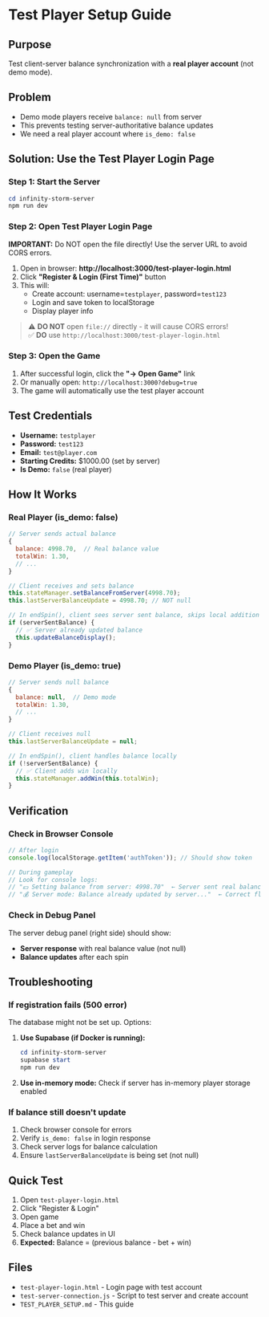 # Test Player Setup Guide

## Purpose
Test client-server balance synchronization with a **real player account** (not demo mode).

## Problem
- Demo mode players receive `balance: null` from server
- This prevents testing server-authoritative balance updates
- We need a real player account where `is_demo: false`

## Solution: Use the Test Player Login Page

### Step 1: Start the Server
```powershell
cd infinity-storm-server
npm run dev
```

### Step 2: Open Test Player Login Page
**IMPORTANT:** Do NOT open the file directly! Use the server URL to avoid CORS errors.

1. Open in browser: **http://localhost:3000/test-player-login.html**
2. Click **"Register & Login (First Time)"** button
3. This will:
   - Create account: username=`testplayer`, password=`test123`
   - Login and save token to localStorage
   - Display player info

> ⚠️ **DO NOT** open `file://` directly - it will cause CORS errors!  
> ✅ **DO** use `http://localhost:3000/test-player-login.html`

### Step 3: Open the Game
1. After successful login, click the **"→ Open Game"** link
2. Or manually open: `http://localhost:3000?debug=true`
3. The game will automatically use the test player account

## Test Credentials
- **Username:** `testplayer`
- **Password:** `test123`
- **Email:** `test@player.com`
- **Starting Credits:** $1000.00 (set by server)
- **Is Demo:** `false` (real player)

## How It Works

### Real Player (is_demo: false)
```javascript
// Server sends actual balance
{
  balance: 4998.70,  // Real balance value
  totalWin: 1.30,
  // ...
}

// Client receives and sets balance
this.stateManager.setBalanceFromServer(4998.70);
this.lastServerBalanceUpdate = 4998.70; // NOT null

// In endSpin(), client sees server sent balance, skips local addition
if (serverSentBalance) {
  // ✅ Server already updated balance
  this.updateBalanceDisplay();
}
```

### Demo Player (is_demo: true)
```javascript
// Server sends null balance
{
  balance: null,  // Demo mode
  totalWin: 1.30,
  // ...
}

// Client receives null
this.lastServerBalanceUpdate = null;

// In endSpin(), client handles balance locally
if (!serverSentBalance) {
  // ✅ Client adds win locally
  this.stateManager.addWin(this.totalWin);
}
```

## Verification

### Check in Browser Console
```javascript
// After login
console.log(localStorage.getItem('authToken')); // Should show token

// During gameplay
// Look for console logs:
// "💵 Setting balance from server: 4998.70"  ← Server sent real balance
// "💰 Server mode: Balance already updated by server..."  ← Correct flow
```

### Check in Debug Panel
The server debug panel (right side) should show:
- **Server response** with real balance value (not null)
- **Balance updates** after each spin

## Troubleshooting

### If registration fails (500 error)
The database might not be set up. Options:
1. **Use Supabase (if Docker is running):**
   ```powershell
   cd infinity-storm-server
   supabase start
   npm run dev
   ```

2. **Use in-memory mode:**
   Check if server has in-memory player storage enabled

### If balance still doesn't update
1. Check browser console for errors
2. Verify `is_demo: false` in login response
3. Check server logs for balance calculation
4. Ensure `lastServerBalanceUpdate` is being set (not null)

## Quick Test

1. Open `test-player-login.html`
2. Click "Register & Login"
3. Open game
4. Place a bet and win
5. Check balance updates in UI
6. **Expected:** Balance = (previous balance - bet + win)

## Files
- `test-player-login.html` - Login page with test account
- `test-server-connection.js` - Script to test server and create account
- `TEST_PLAYER_SETUP.md` - This guide

